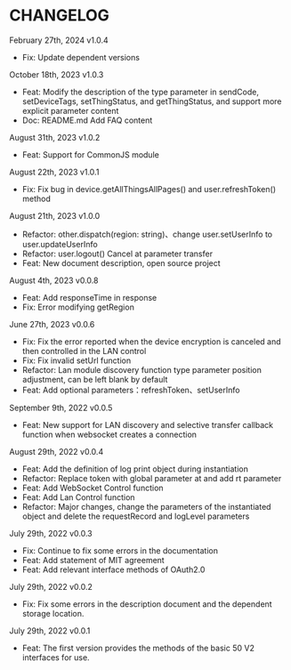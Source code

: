 # CHANGELOG

February 27th, 2024 v1.0.4

- Fix: Update dependent versions

October 18th, 2023 v1.0.3

- Feat: Modify the description of the type parameter in sendCode, setDeviceTags, setThingStatus, and getThingStatus, and support more explicit parameter content
- Doc: README.md Add FAQ content

August 31th, 2023 v1.0.2

- Feat: Support for CommonJS module

August 22th, 2023 v1.0.1

- Fix: Fix bug in device.getAllThingsAllPages() and user.refreshToken() method

August 21th, 2023 v1.0.0

- Refactor: other.dispatch(region: string)、change user.setUserInfo to user.updateUserInfo
- Refactor: user.logout() Cancel at parameter transfer
- Feat: New document description, open source project

August 4th, 2023 v0.0.8

- Feat: Add responseTime in response
- Fix: Error modifying getRegion

June 27th, 2023 v0.0.6

- Fix: Fix the error reported when the device encryption is canceled and then controlled in the LAN control
- Fix: Fix invalid setUrl function
- Refactor: Lan module discovery function type parameter position adjustment, can be left blank by default
- Feat: Add optional parameters：refreshToken、setUserInfo

September 9th, 2022 v0.0.5

- Feat: New support for LAN discovery and selective transfer callback function when websocket creates a connection

August 29th, 2022 v0.0.4

- Feat: Add the definition of log print object during instantiation
- Refactor: Replace token with global parameter at and add rt parameter
- Feat: Add WebSocket Control function
- Feat: Add Lan Control function
- Refactor: Major changes, change the parameters of the instantiated object and delete the requestRecord and logLevel parameters

July 29th, 2022 v0.0.3

- Fix: Continue to fix some errors in the documentation
- Feat: Add statement of MIT agreement
- Feat: Add relevant interface methods of OAuth2.0

July 29th, 2022 v0.0.2

- Fix: Fix some errors in the description document and the dependent storage location.

July 29th, 2022 v0.0.1

- Feat: The first version provides the methods of the basic 50 V2 interfaces for use.